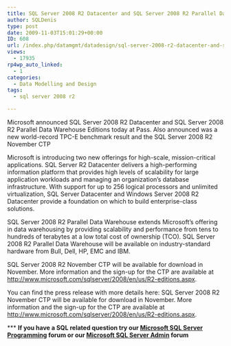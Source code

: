 ```yaml
---
title: SQL Server 2008 R2 Datacenter and SQL Server 2008 R2 Parallel Data Warehouse Editions Announced
author: SQLDenis
type: post
date: 2009-11-03T15:01:29+00:00
ID: 608
url: /index.php/datamgmt/datadesign/sql-server-2008-r2-datacenter-and-sql-se/
views:
  - 17935
rp4wp_auto_linked:
  - 1
categories:
  - Data Modelling and Design
tags:
  - sql server 2008 r2

---
```

Microsoft announced SQL Server 2008 R2 Datacenter and SQL Server 2008 R2 Parallel Data Warehouse Editions today at Pass. Also announced was a new world-record TPC-E benchmark result and the SQL Server 2008 R2 November CTP

Microsoft is introducing two new offerings for high-scale, mission-critical applications. SQL Server R2 Datacenter delivers a high-performing information platform that provides high levels of scalability for large application workloads and managing an organization’s database infrastructure. With support for up to 256 logical processors and unlimited virtualization, SQL Server Datacenter and Windows Server 2008 R2 Datacenter provide a foundation on which to build enterprise-class solutions.

SQL Server 2008 R2 Parallel Data Warehouse extends Microsoft’s offering in data warehousing by providing scalability and performance from tens to hundreds of terabytes at a low total cost of ownership (TCO). SQL Server 2008 R2 Parallel Data Warehouse will be available on industry-standard hardware from Bull, Dell, HP, EMC and IBM.

SQL Server 2008 R2 November CTP will be available for download in November. More information and the sign-up for the CTP are available at http://www.microsoft.com/sqlserver/2008/en/us/R2-editions.aspx.

You can find the press release with more details here: SQL Server 2008 R2 November CTP will be available for download in November. More information and the sign-up for the CTP are available at http://www.microsoft.com/sqlserver/2008/en/us/R2-editions.aspx.



\*** **If you have a SQL related question try our [Microsoft SQL Server Programming][1] forum or our [Microsoft SQL Server Admin][2] forum**<ins></ins>

 [1]: http://forum.ltd.local/viewforum.php?f=17
 [2]: http://forum.ltd.local/viewforum.php?f=22